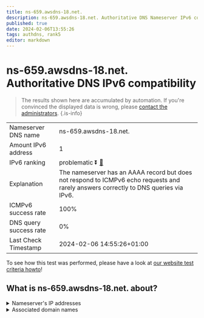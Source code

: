 ```yaml
---
title: ns-659.awsdns-18.net.
description: ns-659.awsdns-18.net. Authoritative DNS Nameserver IPv6 compatibility
published: true
date: 2024-02-06T13:55:26
tags: authdns, rank5
editor: markdown
---
```


# ns-659.awsdns-18.net. Authoritative DNS IPv6 compatibility

> The results shown here are accumulated by automation. If you're convinced the displayed data is wrong, please [contact the administrators](/howto/chat). 
{.is-info}




|   |   |
| - | - |
| Nameserver DNS name | ns-659.awsdns-18.net.
| Amount IPv6 address | 1
| IPv6 ranking | problematic :arrow_double_down: [🔗](/howto/ranking) |
| Explanation | The nameserver has an AAAA record but does not respond to ICMPv6 echo requests and rarely answers correctly to DNS queries via IPv6. |
| ICMPv6 success rate | 100%|
| DNS query success rate | 0% |
| Last Check Timestamp | 2024-02-06 14:55:26+01:00 |

To see how this test was performed, please have a look at [our website test criteria howto](/howto/testcriteria/authdns)!


## What is ns-659.awsdns-18.net. about?




<details>
<summary>Nameserver's IP addresses</summary>

2600:9000:5302:9300::1

</details>



<details>
<summary>Associated domain names</summary>

www.netflix.com

</details>
